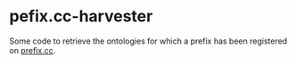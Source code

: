# pefix.cc-harvester

Some code to retrieve the ontologies for which a prefix has been registered on [prefix.cc](http://prefix.cc). 